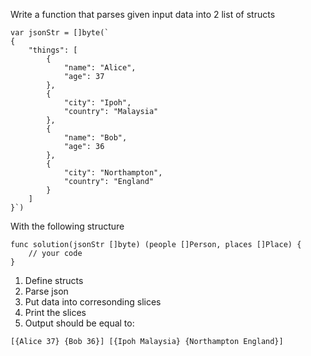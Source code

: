 Write a function that parses given input data into 2 list of structs 


```
var jsonStr = []byte(`
{
    "things": [
        {
            "name": "Alice",
            "age": 37
        },
        {
            "city": "Ipoh",
            "country": "Malaysia"
        },
        {
            "name": "Bob",
            "age": 36
        },
        {
            "city": "Northampton",
            "country": "England"
        }
    ]
}`)

```

With the following structure

```
func solution(jsonStr []byte) (people []Person, places []Place) {
    // your code
}
```

1. Define structs 
2. Parse json
3. Put data into corresonding slices
4. Print the slices
5. Output should be equal to:
```
[{Alice 37} {Bob 36}] [{Ipoh Malaysia} {Northampton England}]

```